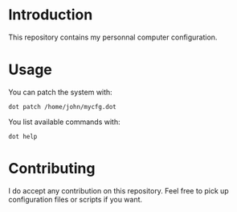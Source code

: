 # Introduction
This repository contains my personnal computer configuration.

# Usage
You can patch the system with:

    dot patch /home/john/mycfg.dot

You list available commands with:

    dot help

# Contributing
I do accept any contribution on this repository. Feel free to pick up
configuration files or scripts if you want.
